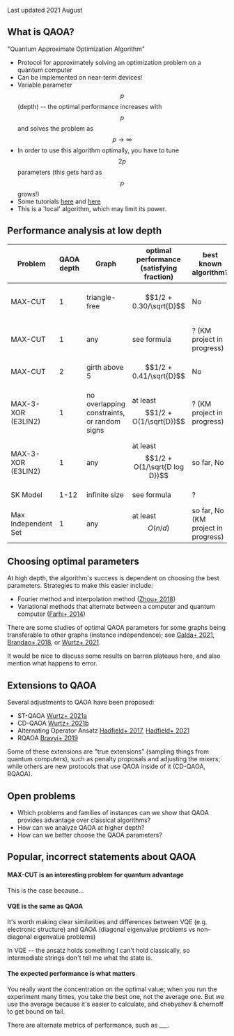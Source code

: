 Last updated 2021 August

## What is QAOA?

"Quantum Approximate Optimization Algorithm"

* Protocol for approximately solving an optimization problem on a quantum computer
* Can be implemented on near-term devices!
* Variable parameter $$p$$ (depth) -- the optimal performance increases with $$p$$ and solves the problem as $$p \to \infty$$
* In order to use this algorithm optimally, you have to tune $$2p$$ parameters (this gets hard as $$p$$ grows!)
* Some tutorials [here](https://pennylane.ai/qml/demos/tutorial_qaoa_maxcut.html) and [here](https://qiskit.org/textbook/ch-applications/qaoa.html)
* This is a 'local' algorithm, which may limit its power.

## Performance analysis at low depth

| Problem             | QAOA depth | Graph                                       | optimal performance (satisfying fraction) | best known algorithm?               | Papers                                                                                                                                           |
|---------------------|------------|---------------------------------------------|-------------------------------------------|-------------------------------------|--------------------------------------------------------------------------------------------------------------------------------------------------|
| MAX-CUT             | 1          | triangle-free                               | $$1/2 + 0.30/\sqrt{D}$$                   | No                                  | [Wang+ 2018](https://arxiv.org/abs/1706.02998), [Hastings 2019](https://arxiv.org/abs/1905.07047)                                                |
| MAX-CUT             | 1          | any                                         | see formula                               | ? (KM project in progress)          | [Wang+ 2018](https://arxiv.org/abs/1706.02998), [Hastings 2019](https://arxiv.org/abs/1905.07047)                                                |
| MAX-CUT             | 2          | girth above 5                               | $$1/2 + 0.41/\sqrt{D}$$                   | No                                  | [Marwaha 2021](https://arxiv.org/abs/2101.05513)                                                                                                 |
| MAX-3-XOR (E3LIN2)  | 1          | no overlapping constraints, or random signs | at least $$1/2 + O(1/\sqrt{D})$$          | ? (KM project in progress)          | [Farhi+ 2015](https://arxiv.org/abs/1412.6062v2), [Barak+ 2015](https://arxiv.org/abs/1505.03424), [Lin+ 2016](https://arxiv.org/abs/1601.01744) |
| MAX-3-XOR (E3LIN2)  | 1          | any                                         | at least $$1/2 + O(1/\sqrt{D log D})$$    | so far, No                          | [Farhi+ 2015](https://arxiv.org/abs/1412.6062v2), [Barak+ 2015](https://arxiv.org/abs/1505.03424)                                                |
| SK Model            | 1-12       | infinite size                               | see formula                               | ?                                   | [Farhi+ 2019](https://arxiv.org/abs/1910.08187)                                                                                                  |
| Max Independent Set | 1          | any                                         | at least $$O(n/d)$$                       | so far, No (KM project in progress) | [Farhi+ 2020](https://arxiv.org/abs/2004.09002)                                                                                                  |

## Choosing optimal parameters
At high depth, the algorithm's success is dependent on choosing the best parameters. Strategies to make this easier include:
* Fourier method and interpolation method ([Zhou+ 2018](https://arxiv.org/abs/1812.01041))
* Variational methods that alternate between a computer and quantum computer ([Farhi+ 2014](https://arxiv.org/abs/1411.4028))

There are some studies of optimal QAOA parameters for some graphs being transferable to other graphs (instance independence); see [Galda+ 2021](https://arxiv.org/abs/2106.07531), [Brandao+ 2018](https://arxiv.org/abs/1812.04170), or [Wurtz+ 2021](https://arxiv.org/abs/2107.00677).


It would be nice to discuss some results on barren plateaus here, and also mention what happens to error.

## Extensions to QAOA

Several adjustments to QAOA have been proposed:
* ST-QAOA [Wurtz+ 2021a](https://arxiv.org/abs/2103.17065)
* CD-QAOA [Wurtz+ 2021b](https://arxiv.org/abs/2106.15645)
* Alternating Operator Ansatz [Hadfield+ 2017](https://arxiv.org/abs/1709.03489), [Hadfield+ 2021](https://arxiv.org/abs/2105.06996)
* RQAOA [Bravyi+ 2019](https://arxiv.org/abs/1910.08980)

Some of these extensions are "true extensions" (sampling things from quantum computers), such as penalty proposals and adjusting the mixers; while others are new protocols that use QAOA inside of it (CD-QAOA, RQAOA).


## Open problems

* Which problems and families of instances can we show that QAOA provides advantage over classical algorithms?
* How can we analyze QAOA at higher depth?
* How can we better choose the QAOA parameters?

## Popular, incorrect statements about QAOA

####  MAX-CUT is an interesting problem for quantum advantage
This is the case because...

#### VQE is the same as QAOA
It's worth making clear similarities and differences between VQE (e.g. electronic structure) and QAOA (diagonal eigenvalue problems vs non-diagonal eigenvalue problems)

In VQE -- the ansatz holds something I can't hold classically, so intermediate strings don't tell me what the state is.

#### The expected performance is what matters

You really want the concentration on the optimal value; when you run the experiment many times, you take the best one, not the average one. But we use the average because it's easier to calculate, and chebyshev & chernoff to get bound on tail.

There are alternate metrics of performance, such as ___.
